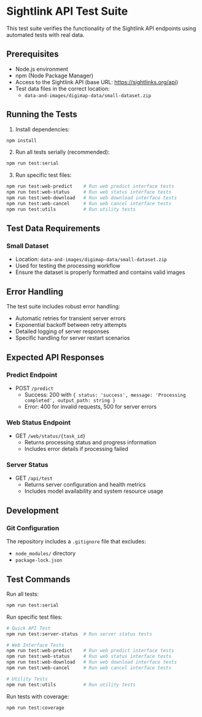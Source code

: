 # Sightlink API Test Suite

This test suite verifies the functionality of the Sightlink API endpoints using automated tests with real data.

## Prerequisites

- Node.js environment
- npm (Node Package Manager)
- Access to the Sightlink API (base URL: https://sightlinks.org/api)
- Test data files in the correct location:
  - `data-and-images/digimap-data/small-dataset.zip`


## Running the Tests

1. Install dependencies:
```bash
npm install
```

2. Run all tests serially (recommended):
```bash
npm run test:serial
```

3. Run specific test files:
```bash
npm run test:web-predict    # Run web predict interface tests
npm run test:web-status     # Run web status interface tests
npm run test:web-download   # Run web download interface tests
npm run test:web-cancel     # Run web cancel interface tests
npm run test:utils          # Run utility tests
```

## Test Data Requirements

### Small Dataset
- Location: `data-and-images/digimap-data/small-dataset.zip`
- Used for testing the processing workflow
- Ensure the dataset is properly formatted and contains valid images

## Error Handling

The test suite includes robust error handling:
- Automatic retries for transient server errors
- Exponential backoff between retry attempts
- Detailed logging of server responses
- Specific handling for server restart scenarios

## Expected API Responses

### Predict Endpoint
- POST `/predict`
  - Success: 200 with `{ status: 'success', message: 'Processing completed', output_path: string }`
  - Error: 400 for invalid requests, 500 for server errors

### Web Status Endpoint
- GET `/web/status/{task_id}`
  - Returns processing status and progress information
  - Includes error details if processing failed

### Server Status
- GET `/api/test`
  - Returns server configuration and health metrics
  - Includes model availability and system resource usage

## Development

### Git Configuration
The repository includes a `.gitignore` file that excludes:
- `node_modules/` directory
- `package-lock.json`

## Test Commands

Run all tests:
```bash
npm run test:serial
```

Run specific test files:
```bash
# Quick API Test
npm run test:server-status  # Run server status tests

# Web Interface Tests
npm run test:web-predict    # Run web predict interface tests
npm run test:web-status     # Run web status interface tests
npm run test:web-download   # Run web download interface tests
npm run test:web-cancel     # Run web cancel interface tests

# Utility Tests
npm run test:utils          # Run utility tests
```

Run tests with coverage:
```bash
npm run test:coverage
``` 
